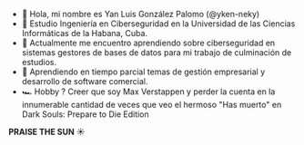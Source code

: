 - 👋 Hola, mi nombre es Yan Luis González Palomo (@yken-neky)
- 👀 Estudio Ingeniería en Ciberseguridad en la Universidad de las Ciencias Informáticas de la Habana, Cuba. 
- 🌱 Actualmente me encuentro aprendiendo sobre ciberseguridad en sistemas gestores de bases de datos para mi trabajo de culminación de estudios. 
- 🥇 Aprendiendo en tiempo parcial temas de gestión empresarial y desarrollo de software comercial. 
- 🏎️ Hobby ? Creer que soy Max Verstappen y perder la cuenta en la innumerable cantidad de veces que veo el hermoso "Has muerto" en Dark Souls: Prepare to Die Edition

**PRAISE THE SUN** ☀️

<!---
yken-neky/yken-neky is a ✨ special ✨ repository because its `README.md` (this file) appears on your GitHub profile.
You can click the Preview link to take a look at your changes.
--->
